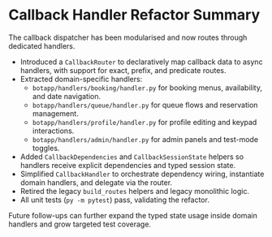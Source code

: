 # Callback Handler Refactor Summary

The callback dispatcher has been modularised and now routes through dedicated handlers.

- Introduced a `CallbackRouter` to declaratively map callback data to async handlers, with support for exact, prefix, and predicate routes.
- Extracted domain-specific handlers:
  - `botapp/handlers/booking/handler.py` for booking menus, availability, and date navigation.
  - `botapp/handlers/queue/handler.py` for queue flows and reservation management.
  - `botapp/handlers/profile/handler.py` for profile editing and keypad interactions.
  - `botapp/handlers/admin/handler.py` for admin panels and test-mode toggles.
- Added `CallbackDependencies` and `CallbackSessionState` helpers so handlers receive explicit dependencies and typed session state.
- Simplified `CallbackHandler` to orchestrate dependency wiring, instantiate domain handlers, and delegate via the router.
- Retired the legacy `build_routes` helpers and legacy monolithic logic.
- All unit tests (`py -m pytest`) pass, validating the refactor.

Future follow-ups can further expand the typed state usage inside domain handlers and grow targeted test coverage.
